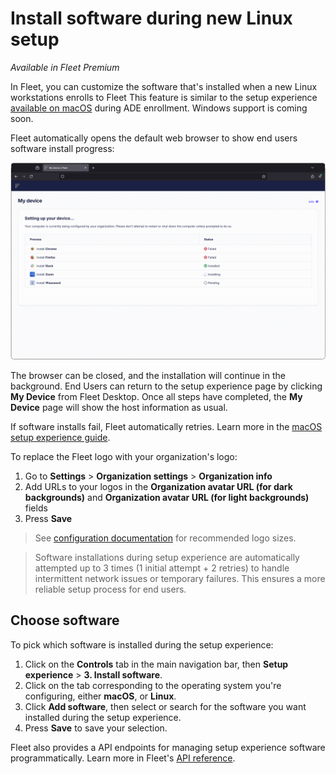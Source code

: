 # Install software during new Linux setup

_Available in Fleet Premium_

In Fleet, you can customize the software that's installed when a new Linux workstations enrolls to Fleet This feature is similar to the setup experience [available on macOS](https://fleetdm.com/guides/macos-setup-experience) during ADE enrollment. Windows support is coming soon.

Fleet automatically opens the default web browser to show end users software install progress:

![screen shot of Fleet setup experience webpage](../website/assets/images/articles/setup-experience-browser-1795x1122@2x.png)

The browser can be closed, and the installation will continue in the background. End Users can return to the setup experience page by clicking **My Device** from Fleet Desktop.  Once all steps have completed, the **My Device** page will show the host information as usual.

If software installs fail, Fleet automatically retries. Learn more in the [macOS setup experience guide](https://fleetdm.com/guides/macos-setup-experience#install-software).

To replace the Fleet logo with your organization's logo:

1. Go to **Settings** > **Organization settings** > **Organization info**
2. Add URLs to your logos in the **Organization avatar URL (for dark backgrounds)** and **Organization avatar URL (for light backgrounds)** fields
3. Press **Save**

> See [configuration documentation](https://fleetdm.com/docs/configuration/yaml-files#org-info) for recommended logo sizes.

> Software installations during setup experience are automatically attempted up to 3 times (1 initial attempt + 2 retries) to handle intermittent network issues or temporary failures. This ensures a more reliable setup process for end users. 

## Choose software

To pick which software is installed during the setup experience:

1. Click on the **Controls** tab in the main navigation bar,  then **Setup experience** > **3. Install software**.
2. Click on the tab corresponding to the operating system you're configuring, either **macOS**, or **Linux**.
3. Click **Add software**, then select or search for the software you want installed during the setup experience.
4. Press **Save** to save your selection.

Fleet also provides a API endpoints for managing setup experience software programmatically. Learn more in Fleet's [API reference](https://fleetdm.com/docs/rest-api/rest-api#update-software-setup-experience).

<meta name="category" value="guides">
<meta name="authorGitHubUsername" value="dantecatalfamo">
<meta name="authorFullName" value="Dante Catalfamo">
<meta name="publishedOn" value="2025-09-24">
<meta name="articleTitle" value="Installing software during setup">
<meta name="description" value="Customize your macOS setup experience with Fleet Premium by managing user authentication, Setup Assistant panes, and installing bootstrap packages.">
